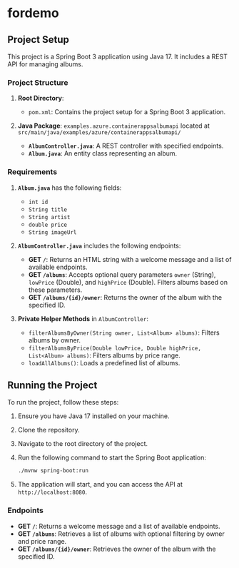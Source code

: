# fordemo

## Project Setup

This project is a Spring Boot 3 application using Java 17. It includes a REST API for managing albums.

### Project Structure

1. **Root Directory**:
   - `pom.xml`: Contains the project setup for a Spring Boot 3 application.

2. **Java Package**: `examples.azure.containerappsalbumapi` located at `src/main/java/examples/azure/containerappsalbumapi/`
   - **`AlbumController.java`**: A REST controller with specified endpoints.
   - **`Album.java`**: An entity class representing an album.

### Requirements

1. **`Album.java`** has the following fields:
   - `int id`
   - `String title`
   - `String artist`
   - `double price`
   - `String imageUrl`

2. **`AlbumController.java`** includes the following endpoints:
   - **GET `/`**: Returns an HTML string with a welcome message and a list of available endpoints.
   - **GET `/albums`**: Accepts optional query parameters `owner` (String), `lowPrice` (Double), and `highPrice` (Double). Filters albums based on these parameters.
   - **GET `/albums/{id}/owner`**: Returns the owner of the album with the specified ID.

3. **Private Helper Methods** in `AlbumController`:
   - `filterAlbumsByOwner(String owner, List<Album> albums)`: Filters albums by owner.
   - `filterAlbumsByPrice(Double lowPrice, Double highPrice, List<Album> albums)`: Filters albums by price range.
   - `loadAllAlbums()`: Loads a predefined list of albums.

## Running the Project

To run the project, follow these steps:

1. Ensure you have Java 17 installed on your machine.
2. Clone the repository.
3. Navigate to the root directory of the project.
4. Run the following command to start the Spring Boot application:

   ```bash
   ./mvnw spring-boot:run
   ```

5. The application will start, and you can access the API at `http://localhost:8080`.

### Endpoints

- **GET `/`**: Returns a welcome message and a list of available endpoints.
- **GET `/albums`**: Retrieves a list of albums with optional filtering by owner and price range.
- **GET `/albums/{id}/owner`**: Retrieves the owner of the album with the specified ID.
